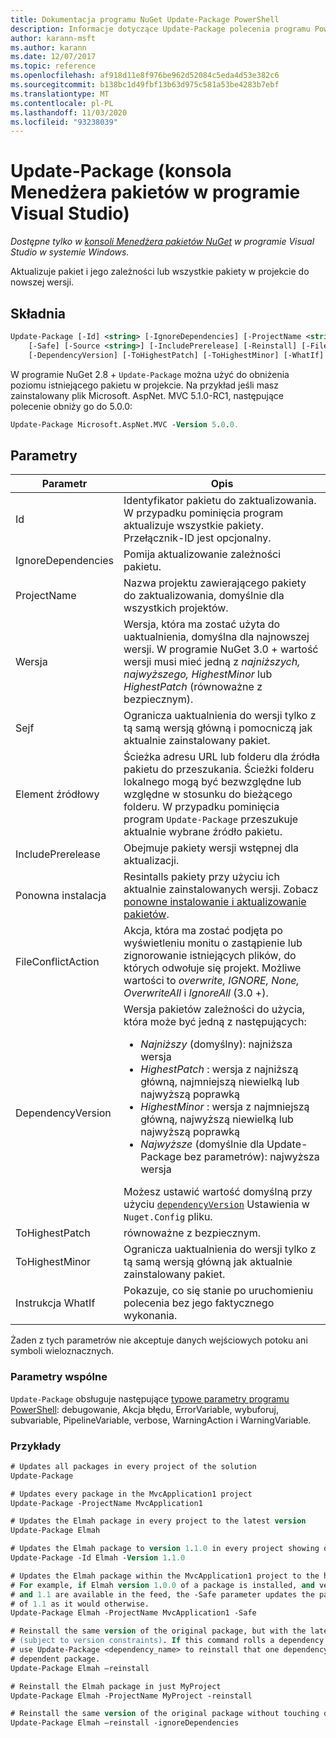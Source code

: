 ```yaml
---
title: Dokumentacja programu NuGet Update-Package PowerShell
description: Informacje dotyczące Update-Package polecenia programu PowerShell w konsoli Menedżera pakietów NuGet w programie Visual Studio.
author: karann-msft
ms.author: karann
ms.date: 12/07/2017
ms.topic: reference
ms.openlocfilehash: af918d11e8f976be962d52084c5eda4d53e382c6
ms.sourcegitcommit: b138bc1d49fbf13b63d975c581a53be4283b7ebf
ms.translationtype: MT
ms.contentlocale: pl-PL
ms.lasthandoff: 11/03/2020
ms.locfileid: "93238039"
---
```

# <a name="update-package-package-manager-console-in-visual-studio"></a>Update-Package (konsola Menedżera pakietów w programie Visual Studio)

*Dostępne tylko w [konsoli Menedżera pakietów NuGet](../../consume-packages/install-use-packages-powershell.md) w programie Visual Studio w systemie Windows.*

Aktualizuje pakiet i jego zależności lub wszystkie pakiety w projekcie do nowszej wersji.

## <a name="syntax"></a>Składnia

```ps
Update-Package [-Id] <string> [-IgnoreDependencies] [-ProjectName <string>] [-Version <string>]
    [-Safe] [-Source <string>] [-IncludePrerelease] [-Reinstall] [-FileConflictAction]
    [-DependencyVersion] [-ToHighestPatch] [-ToHighestMinor] [-WhatIf] [<CommonParameters>]
```

W programie NuGet 2.8 + `Update-Package` można użyć do obniżenia poziomu istniejącego pakietu w projekcie. Na przykład jeśli masz zainstalowany plik Microsoft. AspNet. MVC 5.1.0-RC1, następujące polecenie obniży go do 5.0.0:

```ps
Update-Package Microsoft.AspNet.MVC -Version 5.0.0.
```

## <a name="parameters"></a>Parametry

|  Parametr | Opis |
| --- | --- |
| Id | Identyfikator pakietu do zaktualizowania. W przypadku pominięcia program aktualizuje wszystkie pakiety. Przełącznik-ID jest opcjonalny. |
| IgnoreDependencies | Pomija aktualizowanie zależności pakietu. |
| ProjectName | Nazwa projektu zawierającego pakiety do zaktualizowania, domyślnie dla wszystkich projektów. |
| Wersja | Wersja, która ma zostać użyta do uaktualnienia, domyślna dla najnowszej wersji. W programie NuGet 3.0 + wartość wersji musi mieć jedną z *najniższych, najwyższego, HighestMinor* lub *HighestPatch* (równoważne z bezpiecznym). |
| Sejf | Ogranicza uaktualnienia do wersji tylko z tą samą wersją główną i pomocniczą jak aktualnie zainstalowany pakiet. |
| Element źródłowy | Ścieżka adresu URL lub folderu dla źródła pakietu do przeszukania. Ścieżki folderu lokalnego mogą być bezwzględne lub względne w stosunku do bieżącego folderu. W przypadku pominięcia program `Update-Package` przeszukuje aktualnie wybrane źródło pakietu. |
| IncludePrerelease | Obejmuje pakiety wersji wstępnej dla aktualizacji. |
| Ponowna instalacja | Resintalls pakiety przy użyciu ich aktualnie zainstalowanych wersji. Zobacz [ponowne instalowanie i aktualizowanie pakietów](../../consume-packages/reinstalling-and-updating-packages.md). |
| FileConflictAction | Akcja, która ma zostać podjęta po wyświetleniu monitu o zastąpienie lub zignorowanie istniejących plików, do których odwołuje się projekt. Możliwe wartości to *overwrite, IGNORE, None, OverwriteAll* i *IgnoreAll* (3.0 +). |
| DependencyVersion | Wersja pakietów zależności do użycia, która może być jedną z następujących:<br/><ul><li>*Najniższy* (domyślny): najniższa wersja</li><li>*HighestPatch* : wersja z najniższą główną, najmniejszą niewielką lub najwyższą poprawką</li><li>*HighestMinor* : wersja z najmniejszą główną, najwyższą niewielką lub najwyższą poprawką</li><li>*Najwyższe* (domyślnie dla Update-Package bez parametrów): najwyższa wersja</li></ul>Możesz ustawić wartość domyślną przy użyciu [`dependencyVersion`](../nuget-config-file.md#config-section) Ustawienia w `Nuget.Config` pliku. |
| ToHighestPatch | równoważne z bezpiecznym. |
| ToHighestMinor | Ogranicza uaktualnienia do wersji tylko z tą samą wersją główną jak aktualnie zainstalowany pakiet. |
| Instrukcja WhatIf | Pokazuje, co się stanie po uruchomieniu polecenia bez jego faktycznego wykonania. |

Żaden z tych parametrów nie akceptuje danych wejściowych potoku ani symboli wieloznacznych.

### <a name="common-parameters"></a>Parametry wspólne

`Update-Package` obsługuje następujące [typowe parametry programu PowerShell](/powershell/module/microsoft.powershell.core/about/about_commonparameters): debugowanie, Akcja błędu, ErrorVariable, wybuforuj, subvariable, PipelineVariable, verbose, WarningAction i WarningVariable.

### <a name="examples"></a>Przykłady

```ps
# Updates all packages in every project of the solution
Update-Package

# Updates every package in the MvcApplication1 project
Update-Package -ProjectName MvcApplication1

# Updates the Elmah package in every project to the latest version
Update-Package Elmah

# Updates the Elmah package to version 1.1.0 in every project showing optional -Id usage
Update-Package -Id Elmah -Version 1.1.0

# Updates the Elmah package within the MvcApplication1 project to the highest "safe" version.
# For example, if Elmah version 1.0.0 of a package is installed, and versions 1.0.1, 1.0.2,
# and 1.1 are available in the feed, the -Safe parameter updates the package to 1.0.2 instead
# of 1.1 as it would otherwise.
Update-Package Elmah -ProjectName MvcApplication1 -Safe

# Reinstall the same version of the original package, but with the latest version of dependencies
# (subject to version constraints). If this command rolls a dependency back to an earlier version,
# use Update-Package <dependency_name> to reinstall that one dependency without affecting the
# dependent package.
Update-Package Elmah –reinstall 

# Reinstall the Elmah package in just MyProject
Update-Package Elmah -ProjectName MyProject -reinstall

# Reinstall the same version of the original package without touching dependencies.
Update-Package Elmah –reinstall -ignoreDependencies
```
